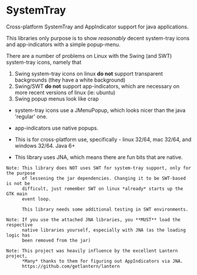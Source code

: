 SystemTray
==========

Cross-platform SystemTray and AppIndicator support for java applications.

This libraries only purpose is to show *reasonably* decent system-tray icons and app-indicators with a simple popup-menu.

There are a number of problems on Linux with the Swing (and SWT) system-tray icons, namely that

1. Swing system-tray icons on linux **do not** support transparent backgrounds (they have a white background)  
2. Swing/SWT **do not** support app-indicators, which are necessary on more recent versions of linux (ie: ubuntu)  
3. Swing popup menus look like crap  
  - system-tray icons use a JMenuPopup, which looks nicer than the java 'regular' one.  
  - app-indicators use native popups.  


- This is for cross-platform use, specifically - linux 32/64, mac 32/64, and windows 32/64. Java 6+  
- This library uses JNA, which means there are fun bits that are native.


```
Note: This library does NOT uses SWT for system-tray support, only for the purpose
      of lessening the jar dependencies. Changing it to be SWT-based is not be 
      difficult, just remember SWT on linux *already* starts up the GTK main 
      event loop.

      This library needs some additional testing in SWT environments.
```
```
Note: If you use the attached JNA libraries, you **MUST** load the respective
      native libraries yourself, especially with JNA (as the loading logic has
      been removed from the jar)
```
```
Note: This project was heavily influence by the excellent Lantern project,
      *Many* thanks to them for figuring out AppIndicators via JNA.
      https://github.com/getlantern/lantern
```

